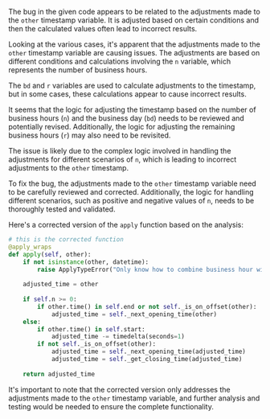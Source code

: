 The bug in the given code appears to be related to the adjustments made to the `other` timestamp variable. It is adjusted based on certain conditions and then the calculated values often lead to incorrect results.

Looking at the various cases, it's apparent that the adjustments made to the `other` timestamp variable are causing issues. The adjustments are based on different conditions and calculations involving the `n` variable, which represents the number of business hours.

The `bd` and `r` variables are used to calculate adjustments to the timestamp, but in some cases, these calculations appear to cause incorrect results.

It seems that the logic for adjusting the timestamp based on the number of business hours (`n`) and the business day (`bd`) needs to be reviewed and potentially revised. Additionally, the logic for adjusting the remaining business hours (`r`) may also need to be revisited.

The issue is likely due to the complex logic involved in handling the adjustments for different scenarios of `n`, which is leading to incorrect adjustments to the `other` timestamp.

To fix the bug, the adjustments made to the `other` timestamp variable need to be carefully reviewed and corrected. Additionally, the logic for handling different scenarios, such as positive and negative values of `n`, needs to be thoroughly tested and validated.

Here's a corrected version of the `apply` function based on the analysis:

```python
# this is the corrected function
@apply_wraps
def apply(self, other):
    if not isinstance(other, datetime):
        raise ApplyTypeError("Only know how to combine business hour with datetime")
    
    adjusted_time = other
    
    if self.n >= 0:
        if other.time() in self.end or not self._is_on_offset(other):
            adjusted_time = self._next_opening_time(other)
    else:
        if other.time() in self.start:
            adjusted_time -= timedelta(seconds=1)
        if not self._is_on_offset(other):
            adjusted_time = self._next_opening_time(adjusted_time)
            adjusted_time = self._get_closing_time(adjusted_time)
    
    return adjusted_time
```

It's important to note that the corrected version only addresses the adjustments made to the `other` timestamp variable, and further analysis and testing would be needed to ensure the complete functionality.